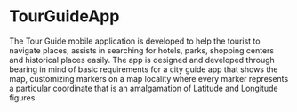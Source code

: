 # TourGuideApp

The Tour Guide mobile application is developed to help the tourist to navigate places, assists in searching for hotels, parks, shopping centers and historical places easily. 
The app is designed and developed through bearing in mind of basic requirements for a city guide app that shows the map, customizing markers on a map locality where every marker represents a particular coordinate that is an amalgamation of Latitude and Longitude figures. 

